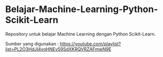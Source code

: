 # Belajar-Machine-Learning-Python-Scikit-Learn
Repository untuk belajar Machine Learning dengan Python Scikit-Learn. 

Sumber yang digunakan : https://youtube.com/playlist?list=PL2O3HdJI4voHNEv59SdXKRQVRZAFmwN9E
